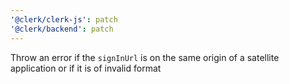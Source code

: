 ```yaml
---
'@clerk/clerk-js': patch
'@clerk/backend': patch
---
```


Throw an error if the `signInUrl` is on the same origin of a satellite application or if it is of invalid format
